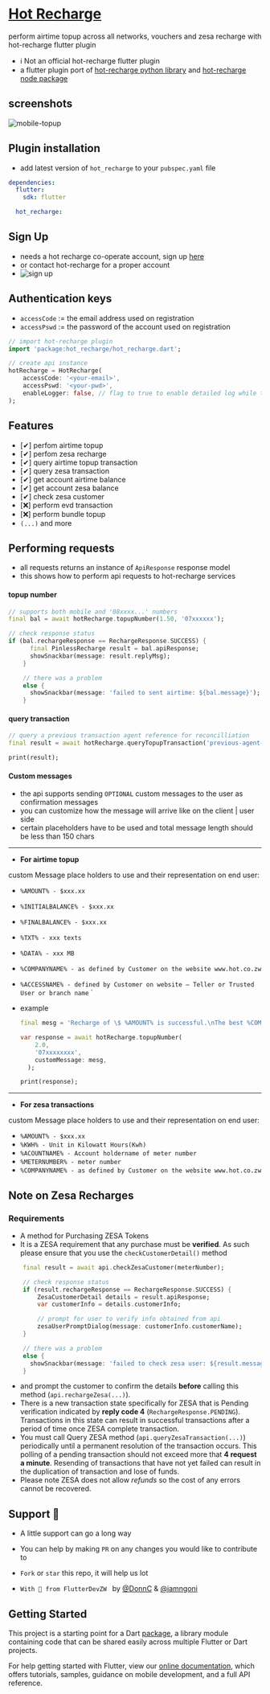 # [Hot Recharge](https://ssl.hot.co.zw/)
perform airtime topup across all networks, vouchers and zesa recharge with hot-recharge flutter plugin

- ℹ Not an official hot-recharge flutter plugin
- a flutter plugin port of [hot-recharge python library](https://pypi.org/project/hot-recharge/) and [hot-recharge node package](https://www.npmjs.com/package/hotrecharge)

## screenshots
![mobile-topup](https://raw.githubusercontent.com/DonnC/hot-recharge-flutter/main/Docs/demo.gif)

## Plugin installation
- add latest version of `hot_recharge` to your `pubspec.yaml` file
```yaml
dependencies:
  flutter:
    sdk: flutter

  hot_recharge:
```

## Sign Up
- needs a hot recharge co-operate account, sign up [here](https://ssl.hot.co.zw/register.aspx)
- or contact hot-recharge for a proper account
- ![sign up](https://raw.githubusercontent.com/DonnC/hot-recharge-flutter/main/Docs/images/signup_cooperate.png)

## Authentication keys
- `accessCode` := the email address used on registration
- `accessPswd` := the password of the account used on registration
  
```dart
// import hot-recharge plugin
import 'package:hot_recharge/hot_recharge.dart';

// create api instance
hotRecharge = HotRecharge(
    accessCode: '<your-email>', 
    accessPswd: '<your-pwd>',
    enableLogger: false, // flag to true to enable detailed log while testing, use while testing ONLY
);
```

## Features
- [✔]  perfom airtime topup
- [✔]  perfom zesa recharge
- [✔]  query airtime topup transaction
- [✔]  query zesa transaction
- [✔]  get account airtime balance
- [✔]  get account zesa balance
- [✔]  check zesa customer
- [❌] perform evd transaction
- [❌] perform bundle topup
- `(...)` and more

## Performing requests
- all requests returns an instance of `ApiResponse` response model
- this shows how to perform api requests to hot-recharge services

#### topup number
```dart
// supports both mobile and '08xxxx...' numbers
final bal = await hotRecharge.topupNumber(1.50, '07xxxxxx');

// check response status
if (bal.rechargeResponse == RechargeResponse.SUCCESS) {
      final PinlessRecharge result = bal.apiResponse;
      showSnackbar(message: result.replyMsg);
    }

    // there was a problem
    else {
      showSnackbar(message: 'failed to sent airtime: ${bal.message}');
    }

```
#### query transaction
```dart
// query a previous transaction agent reference for reconcilliation
final result = await hotRecharge.queryTopupTransaction('previous-agent-reference');

print(result);

```

#### Custom messages
- the api supports sending `OPTIONAL` custom messages to the user as confirmation messages
- you can customize how the message will arrive like on the client | user side
- certain placeholders have to be used and total message length should be less than 150 chars
- --
- **For airtime topup**
  
custom Message place holders to use and their representation on end user:
-  `%AMOUNT% - $xxx.xx`
-  `%INITIALBALANCE% - $xxx.xx`
- `%FINALBALANCE% - $xxx.xx`
-  `%TXT% - xxx texts`
-  `%DATA% - xxx MB`
-  `%COMPANYNAME% - as defined by Customer on the website www.hot.co.zw`
-  `%ACCESSNAME% - defined by Customer on website – Teller or Trusted User or branch name`
  `

- example
  ```dart
  final mesg = 'Recharge of \$ %AMOUNT% is successful.\nThe best %COMPANYNAME%!';

  var response = await hotRecharge.topupNumber(
      2.0,
      '07xxxxxxxx',
      customMessage: mesg,
    );

  print(response);
   ```
---
- **For zesa transactions**
  
custom Message place holders to use and their representation on end user:
- `%AMOUNT% - $xxx.xx`
- `%KWH% - Unit in Kilowatt Hours(Kwh)`
- `%ACOUNTNAME% - Account holdername of meter number`
- `%METERNUMBER% - meter number`
- `%COMPANYNAME% - as defined by Customer on the website www.hot.co.zw`



## Note on Zesa Recharges
### Requirements 
- A method  for Purchasing ZESA Tokens 
- It is a ZESA requirement that any purchase must be **verified**. As such please ensure that you use the `checkCustomerDetail()` method 
```dart
    final result = await api.checkZesaCustomer(meterNumber);

    // check response status
    if (result.rechargeResponse == RechargeResponse.SUCCESS) {
        ZesaCustomerDetail details = result.apiResponse;
        var customerInfo = details.customerInfo;

        // prompt for user to verify info obtained from api
        zesaUserPromptDialog(message: customerInfo.customerName);
    }

    // there was a problem
    else {
      showSnackbar(message: 'failed to check zesa user: ${result.message}');
    }
  ```

- and prompt the customer to confirm the details **before** calling this method (`api.rechargeZesa(...)`). 
- There is a new transaction state specifically for ZESA that is Pending verification indicated by **reply code 4** (`RechargeResponse.PENDING`). Transactions in this state can result in successful transactions after a period of time once ZESA complete transaction.
- You must call Query ZESA method (`api.queryZesaTransaction(...)`) periodically until a permanent resolution of the transaction occurs. This polling of a pending transaction should not exceed more that **4 request a minute**. Resending of transactions that have not yet failed can result in the duplication of transaction and lose of funds. 
- Please note ZESA does not allow *refunds* so the cost of any errors cannot be recovered. 


## Support 🤿
- A little support can go a long way
- You can help by making `PR` on any changes you would like to contribute to
- `Fork` or `star` this repo, it will help us lot 

- `With 💙 from FlutterDevZW ` by [@DonnC](https://github.com/DonnC) & [@iamngoni](https://github.com/iamngoni)

## Getting Started

This project is a starting point for a Dart
[package](https://flutter.dev/developing-packages/),
a library module containing code that can be shared easily across
multiple Flutter or Dart projects.

For help getting started with Flutter, view our 
[online documentation](https://flutter.dev/docs), which offers tutorials, 
samples, guidance on mobile development, and a full API reference.
